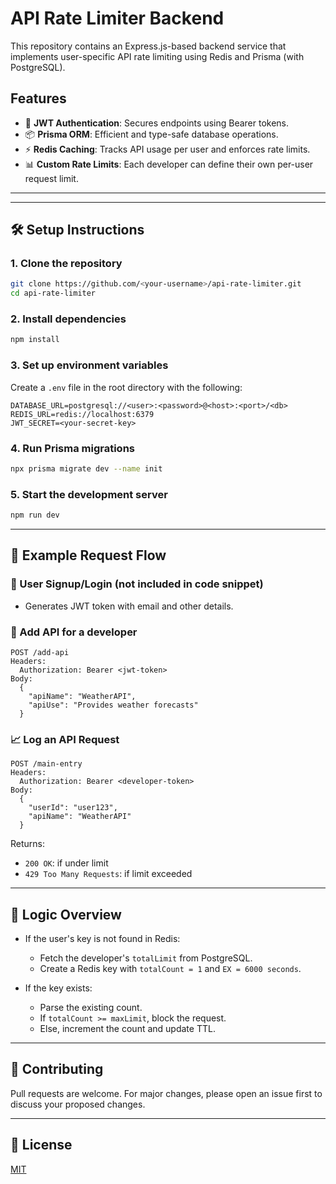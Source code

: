# API Rate Limiter Backend

This repository contains an Express.js-based backend service that implements user-specific API rate limiting using Redis and Prisma (with PostgreSQL).

## Features

* 🔐 **JWT Authentication**: Secures endpoints using Bearer tokens.
* 📦 **Prisma ORM**: Efficient and type-safe database operations.
* ⚡ **Redis Caching**: Tracks API usage per user and enforces rate limits.
* 📊 **Custom Rate Limits**: Each developer can define their own per-user request limit.

---



---

## 🛠️ Setup Instructions

### 1. Clone the repository

```bash
git clone https://github.com/<your-username>/api-rate-limiter.git
cd api-rate-limiter
```

### 2. Install dependencies

```bash
npm install
```

### 3. Set up environment variables

Create a `.env` file in the root directory with the following:

```env
DATABASE_URL=postgresql://<user>:<password>@<host>:<port>/<db>
REDIS_URL=redis://localhost:6379
JWT_SECRET=<your-secret-key>
```

### 4. Run Prisma migrations

```bash
npx prisma migrate dev --name init
```

### 5. Start the development server

```bash
npm run dev
```

---

## 🧪 Example Request Flow

### 🔄 User Signup/Login (not included in code snippet)

* Generates JWT token with email and other details.

### 🧾 Add API for a developer

```http
POST /add-api
Headers:
  Authorization: Bearer <jwt-token>
Body:
  {
    "apiName": "WeatherAPI",
    "apiUse": "Provides weather forecasts"
  }
```

### 📈 Log an API Request

```http
POST /main-entry
Headers:
  Authorization: Bearer <developer-token>
Body:
  {
    "userId": "user123",
    "apiName": "WeatherAPI"
  }
```

Returns:

* `200 OK`: if under limit
* `429 Too Many Requests`: if limit exceeded

---

## 🧠 Logic Overview

* If the user's key is not found in Redis:

  * Fetch the developer's `totalLimit` from PostgreSQL.
  * Create a Redis key with `totalCount = 1` and `EX = 6000 seconds`.
* If the key exists:

  * Parse the existing count.
  * If `totalCount >= maxLimit`, block the request.
  * Else, increment the count and update TTL.

---

## 🤝 Contributing

Pull requests are welcome. For major changes, please open an issue first to discuss your proposed changes.

---

## 📜 License

[MIT](LICENSE)
